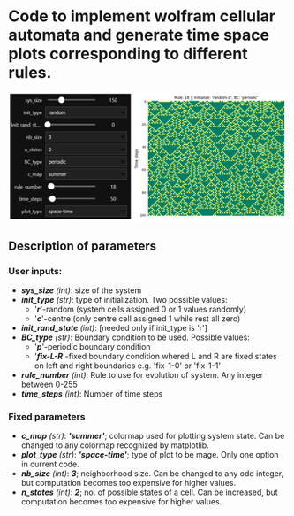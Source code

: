 # Code to implement wolfram cellular automata and generate time space plots corresponding to different rules.

![](ca-wolfram-image.png)

## Description of parameters

### User inputs:

- ***sys_size*** _(int)_: size of the system
- ***init_type*** _(str)_: type of initialization. Two possible values:
  - '***r***'-random (system cells assigned 0 or 1 values randomly)
  - '***c***'-centre (only centre cell assigned 1 while rest all zero)
- ***init_rand_state*** _(int)_: [needed only if init_type is 'r']
- ***BC_type*** _(str)_: Boundary condition to be used. Possible values:
  - '***p***'-periodic boundary condition
  - '***fix-L-R***'-fixed boundary condition whered L and R are fixed states on left and right boundaries e.g. 'fix-1-0' or 'fix-1-1'
- ***rule_number*** _(int)_: Rule to use for evolution of system. Any integer between 0-255
- ***time_steps*** _(int)_: Number of time steps



### Fixed parameters
- ***c_map*** _(str)_: ***'summer'***; colormap used for plotting system state. Can be changed to any colormap recognized by matplotlib.
- ***plot_type*** _(str)_: ***'space-time'***; type of plot to be mage. Only one option in current code.
- ***nb_size*** _(int)_: ***3***; neighborhood size. Can be changed to any odd integer, but computation becomes too expensive for higher values.
- ***n_states*** _(int)_: ***2***; no. of possible states of a cell. Can be increased, but computation becomes too expensive for higher values.
